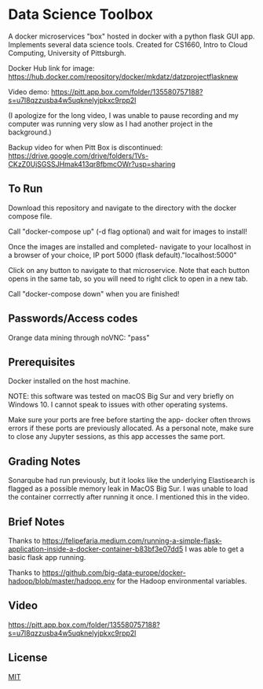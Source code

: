 # Data Science Toolbox

A docker microservices "box" hosted in docker with a python flask GUI app. Implements several data science tools. Created for CS1660, Intro to Cloud Computing, University of Pittsburgh.

Docker Hub link for image: https://hub.docker.com/repository/docker/mkdatz/datzprojectflasknew

Video demo: https://pitt.app.box.com/folder/135580757188?s=u7l8qzzusba4w5uqknelyjpkxc9rpp2l

(I apologize for the long video, I was unable to pause recording and my computer was running very slow as I had another project in the background.)

Backup video for when Pitt Box is discontinued: https://drive.google.com/drive/folders/1Vs-CKzZ0UjSGSSJHmak413qr8fbmcOWr?usp=sharing

## To Run

Download this repository and navigate to the directory with the docker compose file. 

Call "docker-compose up" (-d flag optional) and wait for images to install!

Once the images are installed and completed- navigate to your localhost in a browser of your choice, IP port 5000 (flask default)."localhost:5000"

Click on any button to navigate to that microservice. Note that each button opens in the same tab, so you will need to right click to open in a new tab.

Call "docker-compose down" when you are finished!

## Passwords/Access codes

Orange data mining through noVNC: "pass"

## Prerequisites

Docker installed on the host machine.

NOTE: this software was tested on macOS Big Sur and very briefly on Windows 10. I cannot speak to issues with other operating systems.

Make sure your ports are free before starting the app- docker often throws errors if these ports are previously allocated. As a personal note, make sure to close any Jupyter sessions, as this app accesses the same port.

## Grading Notes

Sonarqube had run previously, but it looks like the underlying Elastisearch is flagged as a possible memory leak in MacOS Big Sur. I was unable to load the container corrrectly after running it once. I mentioned this in the video.

## Brief Notes

Thanks to https://felipefaria.medium.com/running-a-simple-flask-application-inside-a-docker-container-b83bf3e07dd5 I was able to get a basic flask app running. 

Thanks to https://github.com/big-data-europe/docker-hadoop/blob/master/hadoop.env for the Hadoop environmental variables.

## Video

https://pitt.app.box.com/folder/135580757188?s=u7l8qzzusba4w5uqknelyjpkxc9rpp2l


## License
[MIT](https://choosealicense.com/licenses/mit/)
